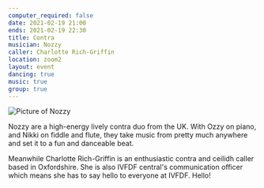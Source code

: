 ```yaml
---
computer_required: false
date: 2021-02-19 21:00
ends: 2021-02-19 22:30
title: Contra
musician: Nozzy
caller: Charlotte Rich-Griffin
location: zoom2
layout: event
dancing: true
music: true
group: true
---
```

![Picture of Nozzy]({{site.baseurl}}assets/event_contra.jpg)

Nozzy are a high-energy lively contra duo from the UK. With Ozzy on piano, and Nikki on fiddle and flute, they take music from pretty much anywhere and set it to a fun and danceable beat.

Meanwhile Charlotte Rich-Griffin is an enthusiastic contra and ceilidh caller based in Oxfordshire. She is also IVFDF central's communication officer which means she has to say hello to everyone at IVFDF. Hello!
